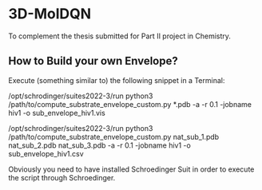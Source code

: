 # 3D-MolDQN

To complement the thesis submitted for Part II project in Chemistry.

## How to Build your own Envelope?

Execute (something similar to) the following snippet in a Terminal:

/opt/schrodinger/suites2022-3/run python3 /path/to/compute_substrate_envelope_custom.py  *.pdb  -a -r 0.1 -jobname hiv1 -o  sub_envelope_hiv1.vis

/opt/schrodinger/suites2022-3/run python3 /path/to/compute_substrate_envelope_custom.py  nat_sub_1.pdb nat_sub_2.pdb nat_sub_3.pdb  -a -r 0.1 -jobname hiv1 -o  sub_envelope_hiv1.csv

Obviously you need to have installed Schroedinger Suit in order to execute the script through Schroedinger.
